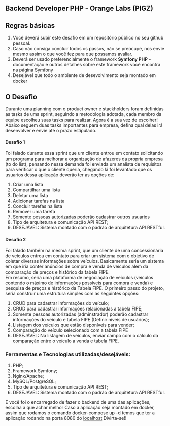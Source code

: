 ## Backend Developer PHP - Orange Labs (PIGZ)

## Regras básicas
1. Você deverá subir este desafio em um repositório público no seu github pessoal.
2. Caso não consiga concluir todos os passos, não se preocupe, nos envie mesmo assim o que você fez para que possamos avaliar.
3. Deverá ser usado preferencialmente o framework **Symfony PHP** - documentação e outros detalhes sobre este framework você encontra na página [Symfony](http://symfony.com)
4. Desejável que todo o ambiente de desevolvimento seja montado em docker

## O Desafio
Durante uma planning com o product owner e stackholders foram definidas as tasks de uma sprint, seguindo a metodologia adotada, cada membro da equipe escolheu suas tasks para realizar. Agora é a sua vez de escolher!
Abaixo seguem duas tasks importantes para empresa, defina qual delas irá desenvolver e envie até o prazo estipulado.

#### Desafio 1
Foi falado durante essa sprint que um cliente entrou em contato solicitando um programa para melhorar a organização de afazeres da propria empresa (to do list), pensando nessa demanda foi enviada um analista de requisitos para verificar o que o cliente queria, chegando lá foi levantado que os usuarios dessa aplicação deverão ter as opções de:

1. Criar uma lista
2. Compartilhar uma lista
3. Deletar uma lista
4. Adicionar tarefas na lista
5. Concluir tarefas na lista
6. Remover uma tarefa
7. Somente pessoas autorizadas poderão cadastrar outros usuarios
8. Tipo de arquitetura e comunicação API REST;
9. DESEJÁVEL: Sistema montado com o padrão de arquitetura API RESTful.

#### Desafio 2
Foi falado também na mesma sprint, que um cliente de uma concessionária de veículos entrou em contato para criar um sistema com o objetivo de coletar diversas informações sobre veículos. Basicamente seria um sistema em que iria conter anúncios de compra e venda de veículos além da comparação de preços e histórico da tabela FIPE.  
Em resumo, seria uma plataforma de negociação de veículos (veículos contendo o máximo de informações possíveis para compra e venda) e pesquisa de preços e histórico da Tabela FIPE.
O primeiro passo do projeto, seria construir uma estrutura simples com as seguintes opções:

1. CRUD para cadastrar informações do veículo;
2. CRUD para cadastrar informações relacionadas a tabela FIPE;
3. Somente pessoas autorizadas (adminstrador) poderão cadastrar informações do veículo e tabela FIPE (Definir niveís de usuários);
3. Listagem dos veículos que estão disponíveis para vender;
4. Comparação do veículo selecionado com a tabela FIPE
5. DESEJÁVEL: Na listagem de veículos, enviar campo com o cálculo da comparação entre o veículo a venda e tabela FIPE.

### Ferramentas e Tecnologias utilizadas/desejáveis:
1. PHP;
2. Framework Symfony;
3. Nginx/Apache;
4. MySQL/PostgreSQL;
5. Tipo de arquitetura e comunicação API REST;
6. DESEJÁVEL: Sistema montado com o padrão de arquitetura API RESTful.

E você foi o encarregado de fazer o backend de uma das aplicações, escolha a que achar melhor
Caso a aplicação seja montado em docker, assim que rodamos o comando docker-compose up -d temos que ter a aplicação rodando na porta 8080 do [localhost](127.0.0.1)
Divirta-se!!
